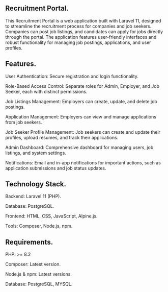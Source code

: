 ## Recruitment Portal.
This Recruitment Portal is a web application built with Laravel 11, designed to streamline the recruitment process for companies and job seekers. Companies can post job listings, and candidates can apply for jobs directly through the portal. The application features user-friendly interfaces and robust functionality for managing job postings, applications, and user profiles.

## Features.
User Authentication: Secure registration and login functionality.

Role-Based Access Control: Separate roles for Admin, Employer, and Job Seeker, each with distinct permissions.

Job Listings Management: Employers can create, update, and delete job postings.

Application Management: Employers can view and manage applications from job seekers.

Job Seeker Profile Management: Job seekers can create and update their profiles, upload resumes, and track their applications.

Admin Dashboard: Comprehensive dashboard for managing users, job listings, and system settings.

Notifications: Email and in-app notifications for important actions, such as application submissions and job status updates.

## Technology Stack.

Backend: Laravel 11 (PHP).

Database: PostgreSQL.

Frontend: HTML, CSS, JavaScript, Alpine.js.

Tools: Composer, Node.js, npm.

## Requirements.

PHP: >= 8.2

Composer: Latest version.

Node.js & npm: Latest versions.

Database: PostgreSQL, MYSQL.

